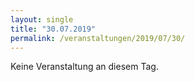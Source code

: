 ```yaml
---
layout: single
title: "30.07.2019"
permalink: /veranstaltungen/2019/07/30/
---
```


Keine Veranstaltung an diesem Tag.
